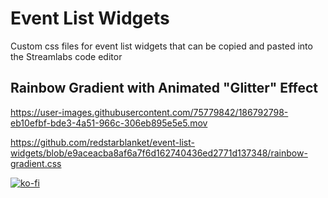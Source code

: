 # Event List Widgets
Custom css files for event list widgets that can be copied and pasted into the Streamlabs code editor

## Rainbow Gradient with Animated "Glitter" Effect

https://user-images.githubusercontent.com/75779842/186792798-eb10efbf-bde3-4a51-966c-306eb895e5e5.mov

https://github.com/redstarblanket/event-list-widgets/blob/e9aceacba8af6a7f6d162740436ed2771d137348/rainbow-gradient.css

[![ko-fi](https://ko-fi.com/img/githubbutton_sm.svg)](https://ko-fi.com/O4O5BY0J2)



